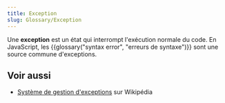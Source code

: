 ```yaml
---
title: Exception
slug: Glossary/Exception
---
```


Une **exception** est un état qui interrompt l'exécution normale du code. En JavaScript, les {{glossary("syntax error", "erreurs de syntaxe")}} sont une source commune d'exceptions.

## Voir aussi

- [Système de gestion d'exceptions](https://fr.wikipedia.org/wiki/Système_de_gestion_d'exceptions) sur Wikipédia
